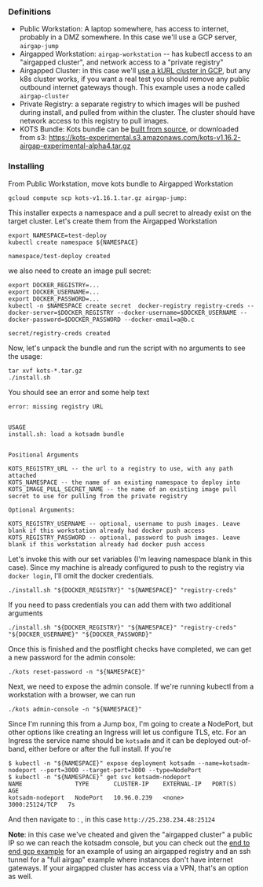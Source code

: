 ### Definitions

- Public Workstation: A laptop somewhere, has access to internet, probably in a DMZ somewhere. In this case we'll use a GCP server, `airgap-jump`
- Airgapped Workstation: `airgap-workstation` -- has kubectl access to an "airgapped cluster", and network access to a "private registry"
- Airgapped Cluster: in this case we'll [use a kURL cluster in GCP](#appendix-creating-an-airgapped-kubernetes-cluster-in-gcp), but any k8s cluster works, if you want a real test you should remove any public outbound internet gateways though. This example uses a node called `airgap-cluster`
- Private Registry: a separate registry to which images will be pushed during install, and pulled from within the cluster. The cluster should have network access to this registry to pull images.
- KOTS Bundle: Kots bundle can be [built from source](#appendix-building-the-bundle), or downloaded from s3: https://kots-experimental.s3.amazonaws.com/kots-v1.16.2-airgap-experimental-alpha4.tar.gz

### Installing


From Public Workstation, move kots bundle to Airgapped Workstation

```
gcloud compute scp kots-v1.16.1.tar.gz airgap-jump:
```

This installer expects a namespace and a pull secret to already exist on the target cluster. Let's create them from the Airgapped Workstation

```
export NAMESPACE=test-deploy
kubectl create namespace ${NAMESPACE}
```

```
namespace/test-deploy created
```

we also need to create an image pull secret:

```
export DOCKER_REGISTRY=...
export DOCKER_USERNAME=...
export DOCKER_PASSWORD=...
kubectl -n $NAMESPACE create secret  docker-registry registry-creds --docker-server=$DOCKER_REGISTRY --docker-username=$DOCKER_USERNAME --docker-password=$DOCKER_PASSWORD --docker-email=a@b.c
```

```
secret/registry-creds created
```

Now, let's unpack the bundle and run the script with no arguments to see the usage:

```
tar xvf kots-*.tar.gz
./install.sh
```

You should see an error and some help text

```
error: missing registry URL


USAGE
install.sh: load a kotsadm bundle


Positional Arguments

KOTS_REGISTRY_URL -- the url to a registry to use, with any path attached
KOTS_NAMESPACE -- the name of an existing namespace to deploy into
KOTS_IMAGE_PULL_SECRET_NAME -- the name of an existing image pull secret to use for pulling from the private registry

Optional Arguments:

KOTS_REGISTRY_USERNAME -- optional, username to push images. Leave blank if this workstation already had docker push access
KOTS_REGISTRY_PASSWORD -- optional, password to push images. Leave blank if this workstation already had docker push access

```


Let's invoke this with our set variables (I'm leaving namespace blank in this case). Since my machine is already configured to push to the registry via `docker login`,
I'll omit the docker credentials.

```shell script
./install.sh "${DOCKER_REGISTRY}" "${NAMESPACE}" "registry-creds"
```

If you need to pass credentials you can add them with two additional arguments

```shell script
./install.sh "${DOCKER_REGISTRY}" "${NAMESPACE}" "registry-creds" "${DOCKER_USERNAME}" "${DOCKER_PASSWORD}"
```


Once this is finished and the postflight checks have completed, we can get a new password for the admin console:

```shell script
./kots reset-password -n "${NAMESPACE}"
```

Next, we need to expose the admin console. If we're running kubectl from a workstation with a browser, we can run

```shell script
./kots admin-console -n "${NAMESPACE}"
```

Since I'm running this from a Jump box, I'm going to create a NodePort, but other options like creating an Ingress will let us configure TLS, etc. For an Ingress the service name should be `kotsadm` and it can be deployed out-of-band, either before or after the full install. If you're

```text
$ kubectl -n "${NAMESPACE}" expose deployment kotsadm --name=kotsadm-nodeport --port=3000 --target-port=3000 --type=NodePort
$ kubectl -n "${NAMESPACE}" get svc kotsadm-nodeport
NAME               TYPE       CLUSTER-IP    EXTERNAL-IP   PORT(S)          AGE
kotsadm-nodeport   NodePort   10.96.0.239   <none>        3000:25124/TCP   7s
```

And then navigate to <instance ip> : <port>, in this case `http://25.238.234.48:25124`

**Note**: in this case we've cheated and given the "airgapped cluster" a public IP so we can reach the kotsadm console, but you can check out the [end to end gcp example](./end_to_end_gcp_example.md) for an example of using an airgapped registry and an ssh tunnel for a "full airgap" example where instances don't have internet gateways. If your airgapped cluster has access via a VPN, that's an option as well.





